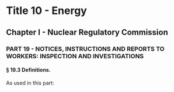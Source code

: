 
# Title 10 - Energy
## Chapter I - Nuclear Regulatory Commission
### PART 19 - NOTICES, INSTRUCTIONS AND REPORTS TO WORKERS: INSPECTION AND INVESTIGATIONS
#### § 19.3 Definitions.

As used in this part:
